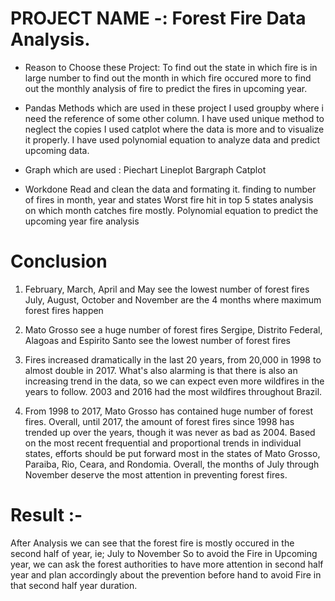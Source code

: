 # PROJECT NAME -: Forest Fire Data Analysis.

* Reason to Choose these Project: To find out the state in which fire is in large number to find out the month in which fire occured more to find out the monthly analysis of fire to predict the fires in upcoming year.

* Pandas Methods which are used in these project I used groupby where i need the reference of some other column. I have used unique method to neglect the copies I used catplot where the data is more and to visualize it properly. I have used polynomial equation to analyze data and predict upcoming data.

* Graph which are used : Piechart Lineplot Bargraph Catplot

* Workdone Read and clean the data and formating it. finding to number of fires in month, year and states Worst fire hit in top 5 states analysis on which month catches fire mostly. Polynomial equation to predict the upcoming year fire analysis

# Conclusion

1. February, March, April and May see the lowest number of forest fires July, August, October and November are the 4 months where maximum forest fires happen

2. Mato Grosso see a huge number of forest fires Sergipe, Distrito Federal, Alagoas and Espirito Santo see the lowest number of forest fires

3. Fires increased dramatically in the last 20 years, from 20,000 in 1998 to almost double in 2017. What's also alarming is that there is also an increasing trend in the data, so we can expect even more wildfires in the years to follow. 2003 and 2016 had the most wildfires throughout Brazil.

4. From 1998 to 2017, Mato Grosso has contained huge number of forest fires. Overall, until 2017, the amount of forest fires since 1998 has trended up over the years, though it was never as bad as 2004. Based on the most recent frequential and proportional trends in individual states, efforts should be put forward most in the states of Mato Grosso, Paraiba, Rio, Ceara, and Rondomia. Overall, the months of July through November deserve the most attention in preventing forest fires.

# Result :-

After Analysis we can see that the forest fire is mostly occured in the second half of year, ie; July to November So to avoid the Fire in Upcoming year, we can ask the forest authorities to have more attention in second half year and plan accordingly about the prevention before hand to avoid Fire in that second half year duration.
